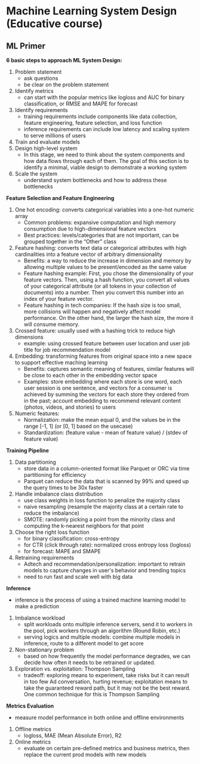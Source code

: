 # Machine Learning System Design (Educative course)
## ML Primer
**6 basic steps to approach ML System Design:**
1. Problem statement
    - ask questions
    - be clear on the problem statement
2. Identify metrics
    - can start with the popular metrics like logloss and AUC for binary classification, or RMSE and MAPE for forecast
3. Identify requirements
    - training requirements include components like data collection, feature engineering, feature selection, and loss function
    - inference requirements can include low latency and scaling system to serve millions of users
4. Train and evaluate models
5. Design high-level system
    - In this stage, we need to think about the system components and how data flows through each of them. The goal of this section is to identify a minimal, viable design to demonstrate a working system
6. Scale the system
    - understand system bottlenecks and how to address these bottlenecks

**Feature Selection and Feature Engineering**

1. One hot encoding: converts categorical variables into a one-hot numeric array
    - Common problems: expansive computation and high memory consumption due to high-dimensional feature vectors
    - Best practices: levels/categories that are not important, can be grouped together in the “Other” class
2. Feature hashing: converts text data or categorical attributes with high cardinalities into a feature vector of arbitrary dimensionality
    - Benefits: a way to reduce the increase in dimension and memory by allowing multiple values to be present/encoded as the same value
    - Feature hashing example: First, you chose the dimensionality of your feature vectors. Then, using a hash function, you convert all values of your categorical attribute (or all tokens in your collection of documents) into a number. Then you convert this number into an index of your feature vector.
    - Feature hashing in tech companies: If the hash size is too small, more collisions will happen and negatively affect model performance. On the other hand, the larger the hash size, the more it will consume memory.
3. Crossed feature: usually used with a hashing trick to reduce high dimensions
    - example: using crossed feature between user location and user job title for job recommendation model
4. Embedding: transforming features from original space into a new space to support effective maching learning
    - Benefits: captures semantic meaning of features, similar features will be close to each other in the embedding vector space
    - Examples: store embedding where each store is one word, each user session is one sentence, and vectors for a consumer is achieved by summing the vectors for each store they ordered from in the past; account embedding to recommend relevant content (photos, videos, and stories) to users
5. Numeric features:
   - Normalization: make the mean equal 0, and the values be in the range [-1, 1] (or [0, 1] based on the usecase)
   - Standardization: (feature value - mean of feature value) / (stdev of feature value)

**Training Pipeline**
1. Data partitioning
    - store data in a column-oriented format like Parquet or ORC via time partitioning for efficiency
    - Parquet can reduce the data that is scanned by 99% and speed up the query times to be 30x faster
2. Handle imbalance class distribution
    - use class weights in loss function to penalize the majority class
    - naive resampling (resample the majority class at a certain rate to reduce the imbalance)
    - SMOTE: randomly picking a point from the minority class and computing the k-nearest neighbors for that point
3. Choose the right loss function
    - for binary classification: cross-entropy
    - for CTR (click through rate): normalized cross entropy loss (logloss)
    - for forecast: MAPE and SMAPE
4. Retraining requirements
   - Adtech and recommendation/personalization: important to retrain models to capture changes in user's behavior and trending topics
   - need to run fast and scale well with big data

**Inference**
- inference is the process of using a trained machine learning model to make a prediction
1. Imbalance workload
    - split workloads onto multiple inference servers, send it to workers in the pool, pick workers through an algorithm (Round Robin, etc.)
    - serving logics and multiple models: combine multiple models in inference, route to a different model to get score
3. Non-stationary problem
    - based on how frequently the model performance degrades, we can decide how often it needs to be retrained or updated.
4. Exploration vs. exploitation: Thompson Sampling
    - tradeoff: exploring means to experiment, take risks but it can result in too few Ad conversation, hurting revenue; exploitation means to take the guaranteed reward path, but it may not be the best reward. One common technique for this is Thompson Sampling

**Metrics Evaluation**
- measure model performance in both online and offline environments
1. Offline metrics
   - logloss, MAE (Mean Absolute Error), R2
2. Online metrics
   - evaluate on certain pre-defined metrics and business metrics, then replace the current prod models with new models




